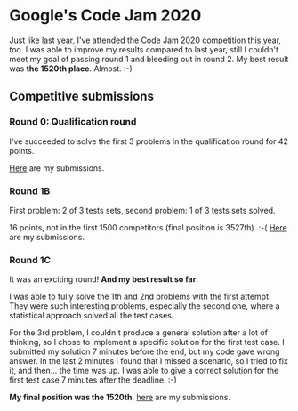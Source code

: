 # Google's Code Jam 2020
Just like last year, I've attended the Code Jam 2020 competition this year, too. I was able to improve my results compared to last year, still I couldn't meet my goal of passing round 1 and bleeding out in round 2. My best result was **the 1520th place**. Almost. :-)

## Competitive submissions
### Round 0: Qualification round
I've succeeded to solve the first 3 problems in the qualification round for 42 points.

[Here](https://codingcompetitions.withgoogle.com/codejam/submissions/000000000019fd27/Z2VyZ29vbw) are my submissions.

### Round 1B
First problem: 2 of 3 tests sets,
second problem: 1 of 3 tests sets solved.

16 points, not in the first 1500 competitors (final position is 3527th). :-( [Here](https://codingcompetitions.withgoogle.com/codejam/submissions/000000000019fef2/Z2VyZ29vbw) are my submissions.

### Round 1C
It was an exciting round! **And my best result so far**.

I was able to fully solve the 1th and 2nd problems with the first attempt. They were such interesting problems, especially the second one, where a statistical approach solved all the test cases.

For the 3rd problem, I couldn't produce a general solution after a lot of thinking, so I chose to implement a specific solution for the first test case. I submitted my solution 7 minutes before the end, but my code gave wrong answer. In the last 2 minutes I found that I missed a scenario, so I tried to fix it, and then... the time was up. I was able to give a correct solution for the first test case 7 minutes after the deadline. :-)

**My final position was the 1520th**, [here](https://codingcompetitions.withgoogle.com/codejam/submissions/000000000019fef4/Z2VyZ29vbw) are my submissions.